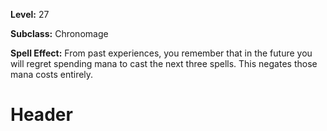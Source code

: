 <!-- TITLE: Spell: Time Lapse -->
<!-- SUBTITLE:  -->

**Level:** 27

**Subclass:** Chronomage

**Spell Effect:** From past experiences, you remember that in the future you will regret spending mana to cast the next three spells.  This negates those mana costs entirely.

# Header